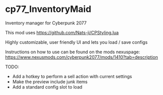 # cp77_InventoryMaid

Inventory manager for Cyberpunk 2077

This mod uses https://github.com/Nats-ji/CPStyling.lua

Highly customizable, user friendly UI and lets you load / save configs

Instructions on how to use can be found on the mods nexuspage: https://www.nexusmods.com/cyberpunk2077/mods/1410?tab=description

TODO:
- Add a hotkey to perform a sell action with current settings
- Make the preview include junk items
- Add a standard config slot to load 

